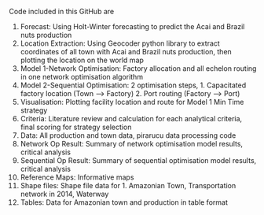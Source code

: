 Code included in this GitHub are
1. Forecast: Using Holt-Winter forecasting to predict the Acai and Brazil nuts production
2. Location Extraction: Using Geocoder python library to extract coordinates of all town with Acai and Brazil nuts production, then plotting the location on the world map
3. Model 1-Network Optimisation: Factory allocation and all echelon routing in one network optimisation algorithm
4. Model 2-Sequential Optimisation: 2 optimisation steps, 1. Capacitated factory location (Town --> Factory) 2. Port routing (Factory --> Port) 
5. Visualisation: Plotting facility location and route for Model 1 Min Time strategy
6. Criteria: Literature review and calculation for each analytical criteria, final scoring for strategy selection
7. Data: All production and town data, pirarucu data processing code
8. Network Op Result: Summary of network optimisation model results, critical analysis
9. Sequential Op Result: Summary of sequential optimisation model results, critical analysis
10. Reference Maps: Informative maps
11. Shape files: Shape file data for 1. Amazonian Town, Transportation network in 2014, Waterway
12. Tables: Data for Amazonian town and production in table format
